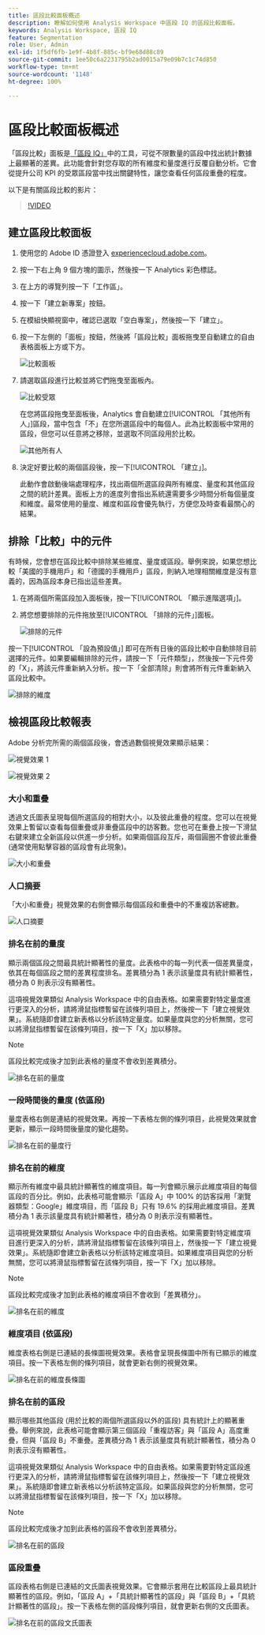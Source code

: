 ```yaml
---
title: 區段比較面板概述
description: 瞭解如何使用 Analysis Workspace 中區段 IQ 的區段比較面板。
keywords: Analysis Workspace, 區段 IQ
feature: Segmentation
role: User, Admin
exl-id: 1f5df6fb-1e9f-4b8f-885c-bf9e68d88c89
source-git-commit: 1ee50c6a2231795b2ad0015a79e09b7c1c74d850
workflow-type: tm+mt
source-wordcount: '1148'
ht-degree: 100%

---
```


# 區段比較面板概述

「區段比較」面板是[「區段 IQ」](../../segment-iq.md)中的工具，可從不限數量的區段中找出統計數據上最顯著的差異。此功能會針對您存取的所有維度和量度進行反覆自動分析。它會從提升公司 KPI 的受眾區段當中找出關鍵特性，讓您查看任何區段重疊的程度。

以下是有關區段比較的影片：

>[!VIDEO](https://video.tv.adobe.com/v/23976/?quality=12)

## 建立區段比較面板

1. 使用您的 Adobe ID 憑證登入 [experiencecloud.adobe.com](https://experiencecloud.adobe.com)。
1. 按一下右上角 9 個方塊的圖示，然後按一下 Analytics 彩色標誌。
1. 在上方的導覽列按一下「工作區」。
1. 按一下「建立新專案」按鈕。
1. 在模組快顯視窗中，確認已選取「空白專案」，然後按一下「建立」。
1. 按一下左側的「面板」按鈕，然後將「區段比較」面板拖曳至自動建立的自由表格面板上方或下方。

   ![比較面板](assets/seg-compare-panel.png)

1. 請選取區段進行比較並將它們拖曳至面板內。

   ![比較受眾](assets/compare-audiences.png)

   在您將區段拖曳至面板後，Analytics 會自動建立[!UICONTROL 「其他所有人」]區段，當中包含「不」在您所選區段中的每個人。此為比較面板中常用的區段，但您可以任意將之移除，並選取不同區段用於比較。

   ![其他所有人](assets/everyone-else.png)

1. 決定好要比較的兩個區段後，按一下[!UICONTROL 「建立」]。

   此動作會啟動後端處理程序，找出兩個所選區段與所有維度、量度和其他區段之間的統計差異。面板上方的進度列會指出系統還需要多少時間分析每個量度和維度。最常使用的量度、維度和區段會優先執行，方便您及時查看最關心的結果。

## 排除「比較」中的元件

有時候，您會想在區段比較中排除某些維度、量度或區段。舉例來說，如果您想比較「美國的手機用戶」和「德國的手機用戶」區段，則納入地理相關維度是沒有意義的，因為區段本身已指出這些差異。

1. 在將兩個所需區段加入面板後，按一下[!UICONTROL 「顯示進階選項」]。
1. 將您想要排除的元件拖放至[!UICONTROL 「排除的元件」]面板。

   ![排除的元件](assets/excluded-components.png)

按一下[!UICONTROL 「設為預設值」] 即可在所有日後的區段比較中自動排除目前選擇的元件。如果要編輯排除的元件，請按一下「元件類型」，然後按一下元件旁的「X」，將該元件重新納入分析。按一下「全部清除」則會將所有元件重新納入區段比較中。

![排除的維度](assets/excluded-dimensions.png)

## 檢視區段比較報表

Adobe 分析完所需的兩個區段後，會透過數個視覺效果顯示結果：

![視覺效果 1](assets/new-viz.png)

![視覺效果 2](assets/new-viz2.png)

### 大小和重疊

透過文氏圖表呈現每個所選區段的相對大小，以及彼此重疊的程度。您可以在視覺效果上暫留以查看每個重疊或非重疊區段中的訪客數。您也可在重疊上按一下滑鼠右鍵來建立全新區段以供進一步分析。如果兩個區段互斥，兩個圓圈不會彼此重疊 (通常使用點擊容器的區段會有此現象)。

![大小和重疊](assets/size-overlap.png)

### 人口摘要

「大小和重疊」視覺效果的右側會顯示每個區段和重疊中的不重複訪客總數。

![人口摘要](assets/population_summaries.png)

### 排名在前的量度

顯示兩個區段之間最具統計顯著性的量度。此表格中的每一列代表一個差異量度，依其在每個區段之間的差異程度排名。差異積分為 1 表示該量度具有統計顯著性，積分為 0 則表示沒有顯著性。

這項視覺效果類似 Analysis Workspace 中的自由表格。如果需要對特定量度進行更深入的分析，請將滑鼠指標暫留在該條列項目上，然後按一下「建立視覺效果」。系統隨即會建立新表格以分析該特定量度。如果量度與您的分析無關，您可以將滑鼠指標暫留在該條列項目，按一下「X」加以移除。

>[!NOTE]
>
>區段比較完成後才加到此表格的量度不會收到差異積分。

![排名在前的量度](assets/top-metrics.png)

### 一段時間後的量度 (依區段)

量度表格右側是連結的視覺效果。再按一下表格左側的條列項目，此視覺效果就會更新，顯示一段時間後量度的變化趨勢。

![排名在前的量度行](assets/linked-viz.png)

### 排名在前的維度

顯示所有維度中最具統計顯著性的維度項目。每一列會顯示展示此維度項目的每個區段的百分比。例如，此表格可能會顯示「區段 A」中 100% 的訪客採用「瀏覽器類型：Google」維度項目，而「區段 B」只有 19.6% 的採用此維度項目。差異積分為 1 表示該量度具有統計顯著性，積分為 0 則表示沒有顯著性。

這項視覺效果類似 Analysis Workspace 中的自由表格。如果需要對特定維度項目進行更深入的分析，請將滑鼠指標暫留在該條列項目上，然後按一下「建立視覺效果」。系統隨即會建立新表格以分析該特定維度項目。如果維度項目與您的分析無關，您可以將滑鼠指標暫留在該條列項目，按一下「X」加以移除。

>[!NOTE]
>
>區段比較完成後才加到此表格的維度項目不會收到「差異積分」。

![排名在前的維度](assets/top-dimension-item1.png)

### 維度項目 (依區段)

維度表格右側是已連結的長條圖視覺效果。表格會呈現長條圖中所有已顯示的維度項目。按一下表格左側的條列項目，就會更新右側的視覺效果。

![排名在前的維度長條圖](assets/top-dimension-item.png)

### 排名在前的區段

顯示哪些其他區段 (用於比較的兩個所選區段以外的區段) 具有統計上的顯著重疊。舉例來說，此表格可能會顯示第三個區段「重複訪客」與「區段 A」高度重疊，但與「區段 B」不重疊。差異積分為 1 表示該量度具有統計顯著性，積分為 0 則表示沒有顯著性。

這項視覺效果類似 Analysis Workspace 中的自由表格。如果需要對特定區段進行更深入的分析，請將滑鼠指標暫留在該條列項目上，然後按一下「建立視覺效果」。系統隨即會建立新表格以分析該特定區段。如果區段與您的分析無關，您可以將滑鼠指標暫留在該條列項目，按一下「X」加以移除。

>[!NOTE]
>
> 區段比較完成後才加到此表格的區段不會收到差異積分。

![排名在前的區段](assets/top-segments.png)

### 區段重疊

區段表格右側是已連結的文氏圖表視覺效果。它會顯示套用在比較區段上最具統計顯著性的區段。例如，「區段 A」+「具統計顯著性的區段」與「區段 B」+「具統計顯著性的區段」。按一下表格左側的區段條列項目，就會更新右側的文氏圖表。

![排名在前的區段文氏圖表](assets/segment-overlap.png)
